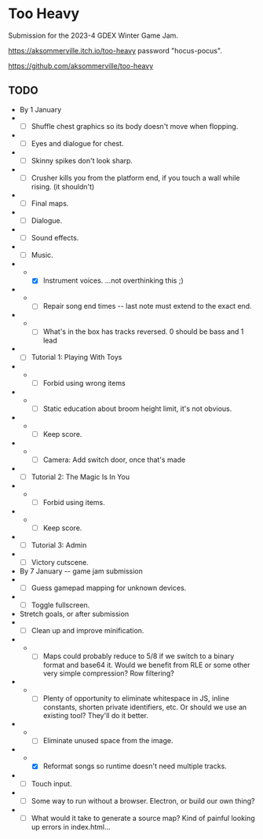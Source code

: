 # Too Heavy

Submission for the 2023-4 GDEX Winter Game Jam.

https://aksommerville.itch.io/too-heavy password "hocus-pocus".

https://github.com/aksommerville/too-heavy

## TODO

- By 1 January
- - [ ] Shuffle chest graphics so its body doesn't move when flopping.
- - [ ] Eyes and dialogue for chest.
- - [ ] Skinny spikes don't look sharp.
- - [ ] Crusher kills you from the platform end, if you touch a wall while rising. (it shouldn't)
- - [ ] Final maps.
- - [ ] Dialogue.
- - [ ] Sound effects.
- - [ ] Music.
- - - [x] Instrument voices. ...not overthinking this ;)
- - - [ ] Repair song end times -- last note must extend to the exact end.
- - - [ ] What's in the box has tracks reversed. 0 should be bass and 1 lead
- - [ ] Tutorial 1: Playing With Toys
- - - [ ] Forbid using wrong items
- - - [ ] Static education about broom height limit, it's not obvious.
- - - [ ] Keep score.
- - - [ ] Camera: Add switch door, once that's made
- - [ ] Tutorial 2: The Magic Is In You
- - - [ ] Forbid using items.
- - - [ ] Keep score.
- - [ ] Tutorial 3: Admin
- - [ ] Victory cutscene.
- By 7 January -- game jam submission
- - [ ] Guess gamepad mapping for unknown devices.
- - [ ] Toggle fullscreen.
- Stretch goals, or after submission
- - [ ] Clean up and improve minification.
- - - [ ] Maps could probably reduce to 5/8 if we switch to a binary format and base64 it. Would we benefit from RLE or some other very simple compression? Row filtering?
- - - [ ] Plenty of opportunity to eliminate whitespace in JS, inline constants, shorten private identifiers, etc. Or should we use an existing tool? They'll do it better.
- - - [ ] Eliminate unused space from the image.
- - - [x] Reformat songs so runtime doesn't need multiple tracks.
- - [ ] Touch input.
- - [ ] Some way to run without a browser. Electron, or build our own thing?
- - [ ] What would it take to generate a source map? Kind of painful looking up errors in index.html...
